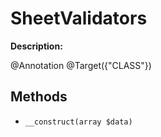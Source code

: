 # SheetValidators

**Description:**

@Annotation
@Target({"CLASS"})

## Methods

- `__construct(array $data)`
